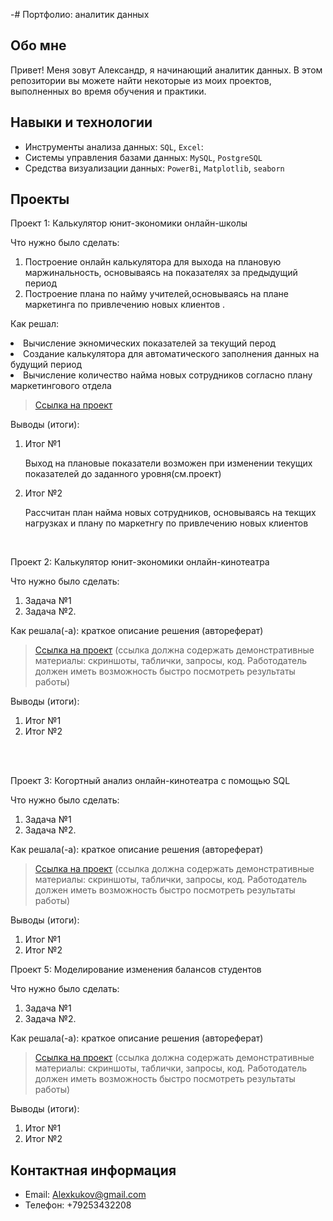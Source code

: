 -# Портфолио: аналитик данных

## Обо мне 

Привет! Меня зовут Александр, я начинающий аналитик данных. 
В этом репозитории вы можете найти некоторые из моих проектов, выполненных во время обучения и практики.
<br>

## Навыки и технологии
- Инструменты анализа данных: ``SQL``, ``Excel``: 
- Системы управления базами данных: ``MySQL``, ``PostgreSQL``
- Средства визуализации данных: ``PowerBi``, ``Matplotlib``, ``seaborn``


## Проекты
<p> Проект 1: Калькулятор юнит-экономики онлайн-школы</p>
<p>Что нужно было сделать:<p>
<ol>

  <li>Построение онлайн калькулятора для выхода на плановую маржинальность, основываясь на показателях за предыдущий период </li>
  

  <li>Построение плана по найму учителей,основываясь на плане маркетинга по привлечению новых клиентов .</li>
</ol>

<p>Как решал:<p>
<li>Вычисление экномических показателей за текущий перод </li>
<li>Создание калькулятора для автоматического заполнения данных на будущий период </li>
<li>Вычисление количество найма новых сотрудников согласно плану маркетингового отдела </li>




> <a href="https://github.com/Alexkukov/Alexkukov/blob/main/Сборка%20калькулятора%20юнит-экономики%20онлайн%20кинотеатра.xlsx">Ссылка на проект</a>
 

<p>Выводы (итоги):<p>
<ol>
  <li>Итог №1</li>
<p> Выход на плановые показатели возможен при изменении текущих показателей до заданного уровня(см.проект)</p>
  <li>Итог №2</li>
 <p> Рассчитан план найма новых сотрудников, основываясь на текщих нагрузках и плану по маркетнгу по привлечению новых клиентов </p>
</ol>
<br> 

<p> Проект 2: Калькулятор юнит-экономики онлайн-кинотеатра</p>
<p>Что нужно было сделать:<p>
<ol>
  <li>Задача №1</li>
  <li>Задача №2.</li>
</ol>

<p>Как решала(-а): краткое описание решения (автореферат)<p>

> <a href="https://drive.google.com/drive/folders/11HcEeqniyrCMjuwHZ0GLysX0A2SEv-_x">Ссылка на проект</a>
 (ссылка должна содержать демонстративные материалы: скриншоты, таблички, запросы, код. Работодатель должен иметь возможность быстро посмотреть результаты работы)
 
<p>Выводы (итоги):<p>
<ol>
  <li>Итог №1</li>
  <li>Итог №2</li>
</ol>
<br> 

<br> 
<p> Проект 3: Когортный анализ онлайн-кинотеатра с помощью SQL</p>
<p>Что нужно было сделать:<p>
<ol>
  <li>Задача №1</li>
  <li>Задача №2.</li>
</ol>

<p>Как решала(-а): краткое описание решения (автореферат)<p>
  
> <a href="https://drive.google.com/drive/folders/1wdD-mfSeIsHWgrMLJz8Tv_ClAuP_EAOQ?usp=sharing">Ссылка на проект</a>
(ссылка должна содержать демонстративные материалы: скриншоты, таблички, запросы, код. Работодатель должен иметь возможность быстро посмотреть результаты работы)

  <p>Выводы (итоги):<p>
<ol>
  <li>Итог №1</li>
  <li>Итог №2</li>
</ol>


<p>Проект 5: Моделирование изменения балансов студентов</p> 
<p>Что нужно было сделать:<p>
<ol>
  <li>Задача №1</li>
  <li>Задача №2.</li>
</ol>

<p>Как решала(-а): краткое описание решения (автореферат)<p>

> <a href="https://github.com/Skyproportfolio/data-analytics-5month/blob/main/Проект%205.xlsx">Ссылка на проект</a>
(ссылка должна содержать демонстративные материалы: скриншоты, таблички, запросы, код. Работодатель должен иметь возможность быстро посмотреть результаты работы)
 
 <p>Выводы (итоги):<p>
<ol>
  <li>Итог №1</li>
  <li>Итог №2</li>
</ol>

## Контактная информация
- Email: Alexkukov@gmail.com
- Телефон: +79253432208
